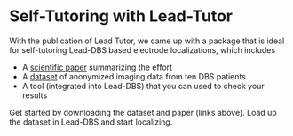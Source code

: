 # Self-Tutoring with Lead-Tutor

With the publication of Lead Tutor, we came up with a package that is ideal for self-tutoring Lead-DBS based electrode localizations, which includes

* A [scientific paper](https://apertureneuro.org/article/129658-lead-tutor-an-open-access-educational-resource-for-deep-brain-stimulation-electrode-localizations) summarizing the effort
* A [dataset](https://osf.io/jxecg/?view_only=f2765a6aa3604dea8afa14365b70381c) of anonymized imaging data from ten DBS patients
* A tool (integrated into Lead-DBS) that you can used to check your results

Get started by downloading the dataset and paper (links above). Load up the dataset in Lead-DBS and start localizing.
